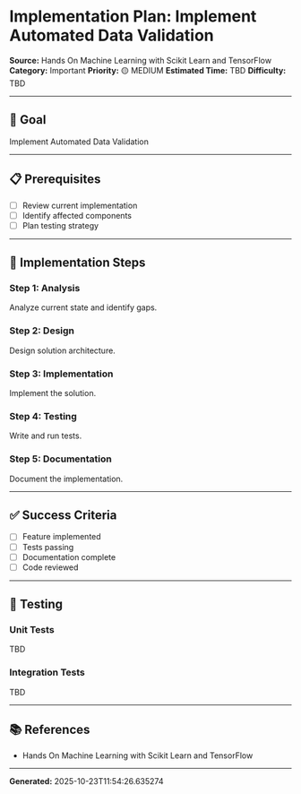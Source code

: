 # Implementation Plan: Implement Automated Data Validation

**Source:** Hands On Machine Learning with Scikit Learn and TensorFlow
**Category:** Important
**Priority:** 🟡 MEDIUM
**Estimated Time:** TBD
**Difficulty:** TBD

---

## 🎯 Goal

Implement Automated Data Validation

---

## 📋 Prerequisites

- [ ] Review current implementation
- [ ] Identify affected components
- [ ] Plan testing strategy

---

## 🔧 Implementation Steps

### Step 1: Analysis

Analyze current state and identify gaps.

### Step 2: Design

Design solution architecture.

### Step 3: Implementation

Implement the solution.

### Step 4: Testing

Write and run tests.

### Step 5: Documentation

Document the implementation.

---

## ✅ Success Criteria

- [ ] Feature implemented
- [ ] Tests passing
- [ ] Documentation complete
- [ ] Code reviewed

---

## 🧪 Testing

### Unit Tests

TBD

### Integration Tests

TBD

---

## 📚 References

- Hands On Machine Learning with Scikit Learn and TensorFlow

---

**Generated:** 2025-10-23T11:54:26.635274
